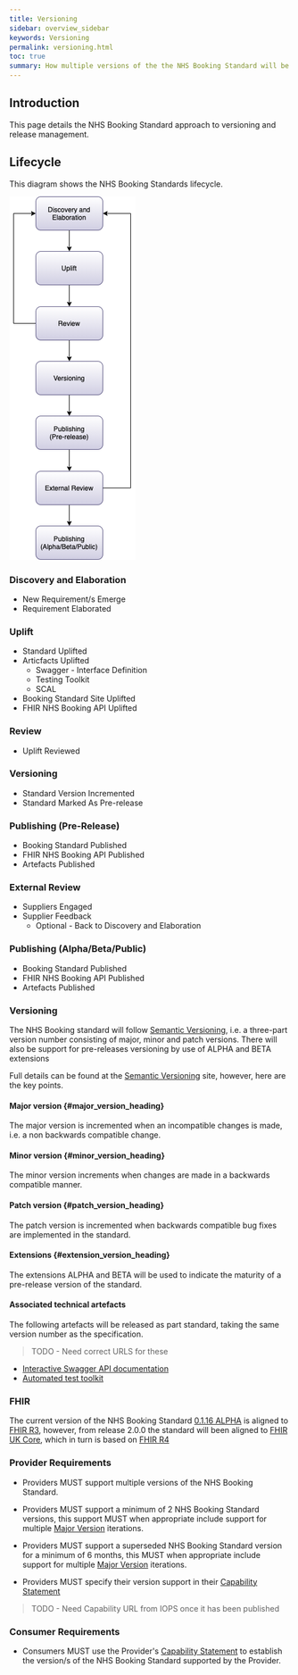 ```yaml
---
title: Versioning
sidebar: overview_sidebar
keywords: Versioning
permalink: versioning.html
toc: true
summary: How multiple versions of the the NHS Booking Standard will be managed and published.
---
```


## Introduction
This page details the NHS Booking Standard approach to versioning and release management.  


## Lifecycle
This diagram shows the NHS Booking Standards lifecycle.

<img src="_pages/versioning_and_Release_management/img/NHS_ Booking_Lifecycle_Process.png">

### Discovery and Elaboration
- New Requirement/s Emerge
- Requirement Elaborated

### Uplift
- Standard Uplifted
- Articfacts Uplifted
  - Swagger - Interface Definition
  - Testing Toolkit
  - SCAL
- Booking Standard Site Uplifted
- FHIR NHS Booking API Uplifted

### Review 
- Uplift Reviewed

### Versioning 
- Standard Version Incremented
- Standard Marked As Pre-release

### Publishing (Pre-Release)
- Booking Standard Published
- FHIR NHS Booking API Published
- Artefacts Published  

### External Review
- Suppliers Engaged
- Supplier Feedback
  - Optional - Back to Discovery and Elaboration

### Publishing (Alpha/Beta/Public)
  - Booking Standard Published
  - FHIR NHS Booking API Published
  - Artefacts Published  


### Versioning

The NHS Booking standard will follow [Semantic Versioning](https://semver.org/), i.e. a three-part version number consisting of major, minor and patch versions.  There will also be support for pre-releases versioning by use of ALPHA and BETA extensions

Full details can be found at the [Semantic Versioning](https://semver.org/) site, however, here are the key points.

#### Major version {#major_version_heading}
The major version is incremented when an incompatible changes is made, i.e. a non backwards compatible change.


#### Minor version {#minor_version_heading}
The minor version increments when changes are made in a backwards compatible manner.


#### Patch version {#patch_version_heading}
The patch version is incremented when backwards compatible bug fixes are implemented in the standard.

#### Extensions {#extension_version_heading}
The extensions ALPHA and BETA will be used to indicate the maturity of a pre-release version of the standard.


#### Associated technical artefacts
The following artefacts will be released as part standard, taking the same version number as the specification.

>TODO - Need correct URLS for these

- [Interactive Swagger API documentation](https://app.swaggerhub.com/apis/Sphinx/CareConnect-Alpha/2.0.0)
- [Automated test toolkit](sims_install.html)


### FHIR
The current version of the NHS Booking Standard [0.1.16 ALPHA](release_notes.html#0116-alpha) is aligned to [FHIR R3](
http://hl7.org/fhir/STU3/index.html), however, from release 2.0.0 the standard will been aligned to [FHIR UK Core](#fhir_uk_core), which in turn is based on [FHIR R4 ](http://hl7.org/fhir/R4/)


### Provider Requirements
- Providers MUST support multiple versions of the NHS Booking Standard.  

- Providers MUST support a minimum of 2 NHS Booking Standard versions, this support MUST when appropriate include support for multiple [Major Version](#major_version_heading) iterations.

- Providers MUST support a superseded NHS Booking Standard version for a minimum of 6 months, this MUST when appropriate include support for multiple [Major Version](#major_version_heading) iterations.


- Providers MUST specify their version support in their [Capability Statement](TBC)

>TODO - Need Capability URL from IOPS once it has been published


### Consumer Requirements
- Consumers MUST use the Provider's [Capability Statement](TBC) to establish the version/s of the NHS Booking Standard supported by the Provider.
